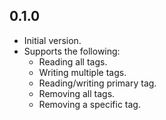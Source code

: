 ## 0.1.0

- Initial version.
- Supports the following:
    - Reading all tags.
    - Writing multiple tags.
    - Reading/writing primary tag.
    - Removing all tags.
    - Removing a specific tag.